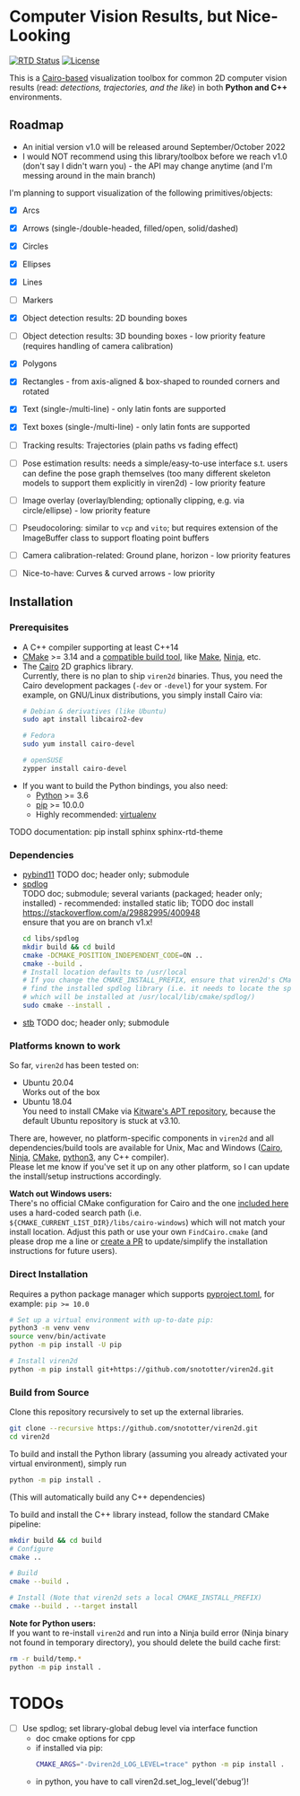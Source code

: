 # Computer Vision Results, but Nice-Looking
[![RTD Status](https://readthedocs.org/projects/viren2d/badge/?version=latest&style=flat)](https://viren2d.readthedocs.io)
[![License](https://img.shields.io/badge/license-MIT-blue.svg)](https://github.com/snototter/viren2d/blob/main/LICENSE?raw=true)

This is a [Cairo-based](https://www.cairographics.org/) visualization toolbox for common 2D computer vision results (read: *detections, trajectories, and the like*) in both __Python and C++__ environments.

## Roadmap
* An initial version v1.0 will be released around September/October 2022
* I would NOT recommend using this library/toolbox before we reach v1.0 (don't say I didn't warn you) - the API may change anytime (and I'm messing around in the main branch)

I'm planning to support visualization of the following primitives/objects:
* [x] Arcs
* [x] Arrows (single-/double-headed, filled/open, solid/dashed)
* [x] Circles
* [x] Ellipses
* [x] Lines
* [ ] Markers
* [x] Object detection results: 2D bounding boxes
* [ ] Object detection results: 3D bounding boxes - low priority feature (requires handling of camera calibration)
* [x] Polygons
* [x] Rectangles - from axis-aligned & box-shaped to rounded corners and rotated
* [x] Text (single-/multi-line) - only latin fonts are supported
* [x] Text boxes (single-/multi-line) - only latin fonts are supported
* [ ] Tracking results: Trajectories (plain paths vs fading effect)
* [ ] Pose estimation results: needs a simple/easy-to-use interface s.t. users can define the pose graph themselves (too many different skeleton models to support them explicitly in viren2d) - low priority feature
* [ ] Image overlay (overlay/blending; optionally clipping, e.g. via circle/ellipse) - low priority feature
* [ ] Pseudocoloring: similar to `vcp` and `vito`; but requires extension of the ImageBuffer class to support floating point buffers
* [ ] Camera calibration-related: Ground plane, horizon - low priority features
* [ ] Nice-to-have: Curves & curved arrows - low priority


## Installation
### Prerequisites
* A C++ compiler supporting at least C++14
* [CMake](https://cmake.org/) >= 3.14 and a [compatible build tool](https://cmake.org/cmake/help/latest/manual/cmake-generators.7.html), like [Make](https://www.gnu.org/software/make/), [Ninja](https://ninja-build.org/), etc.
* The [Cairo](https://www.cairographics.org/download) 2D graphics library.  
  Currently, there is no plan to ship `viren2d` binaries. Thus, you need the Cairo development packages (`-dev` or `-devel`) for your system. For example, on GNU/Linux distributions, you simply install Cairo via:
  ```bash
  # Debian & derivatives (like Ubuntu)
  sudo apt install libcairo2-dev

  # Fedora
  sudo yum install cairo-devel

  # openSUSE
  zypper install cairo-devel
  ```
* If you want to build the Python bindings, you also need:
  * [Python](https://www.python.org/) >= 3.6
  * [pip](https://pypi.org/project/pip/) >= 10.0.0
  * Highly recommended: [virtualenv](https://pypi.org/project/virtualenv/)


TODO
documentation:
pip install sphinx sphinx-rtd-theme

### Dependencies
* [pybind11](https://github.com/pybind/pybind11) TODO doc; header only; submodule
* [spdlog](https://github.com/gabime/spdlog)  
  TODO doc; submodule; several variants (packaged; header only; installed) - recommended: installed static lib; TODO doc install  
  https://stackoverflow.com/a/29882995/400948  
  ensure that you are on branch v1.x!
  ```bash
  cd libs/spdlog
  mkdir build && cd build
  cmake -DCMAKE_POSITION_INDEPENDENT_CODE=ON ..
  cmake --build .
  # Install location defaults to /usr/local
  # If you change the CMAKE_INSTALL_PREFIX, ensure that viren2d's CMakeLists.txt will
  # find the installed spdlog library (i.e. it needs to locate the spdlogConfig* files
  # which will be installed at /usr/local/lib/cmake/spdlog/)
  sudo cmake --install .
  ```
* [stb](https://github.com/nothings/stb) TODO doc; header only; submodule

### Platforms known to work
So far, `viren2d` has been tested on:  
* Ubuntu 20.04  
  Works out of the box
* Ubuntu 18.04  
  You need to install CMake via [Kitware's APT repository](https://apt.kitware.com/), because the default Ubuntu repository is stuck at v3.10.

There are, however, no platform-specific components in `viren2d` and all dependencies/build tools are available for Unix, Mac and Windows ([Cairo](https://www.cairographics.org/download/), [Ninja](https://ninja-build.org/), [CMake](https://cmake.org/), [python3](https://www.python.org/downloads/), any C++ compiler).  
Please let me know if you've set it up on any other platform, so I can update the install/setup instructions accordingly.  

**Watch out Windows users:**  
There's no official CMake configuration for Cairo and the one [included here](./cmake/FindCairo.cmake) uses a hard-coded search path (i.e. `${CMAKE_CURRENT_LIST_DIR}/libs/cairo-windows`) which will not match your install location. Adjust this path or use your own `FindCairo.cmake` (and please drop me a line or [create a PR](https://github.com/snototter/viren2d/pulls) to update/simplify the installation instructions for future users).


### Direct Installation
Requires a python package manager which supports [pyproject.toml](https://peps.python.org/pep-0518/), for example: `pip >= 10.0`
 ```bash
 # Set up a virtual environment with up-to-date pip:
 python3 -m venv venv
 source venv/bin/activate
 python -m pip install -U pip
 
 # Install viren2d
 python -m pip install git+https://github.com/snototter/viren2d.git
 ```


### Build from Source
Clone this repository recursively to set up the external libraries.
```bash
git clone --recursive https://github.com/snototter/viren2d.git
cd viren2d
```

To build and install the Python library (assuming you already activated your virtual environment), simply run
```bash
python -m pip install .
```
(This will automatically build any C++ dependencies)

To build and install the C++ library instead, follow the standard CMake pipeline:
```bash
mkdir build && cd build
# Configure
cmake ..

# Build
cmake --build .

# Install (Note that viren2d sets a local CMAKE_INSTALL_PREFIX)
cmake --build . --target install
```

**Note for Python users:**  
If you want to re-install `viren2d` and run into a Ninja build error (Ninja binary not found in temporary directory), you should delete the build cache first:
```bash
rm -r build/temp.*
python -m pip install .
```


# TODOs
* [ ] Use spdlog; set library-global debug level via interface function
  * doc cmake options for cpp
  * if installed via pip:
    ```bash
    CMAKE_ARGS="-Dviren2d_LOG_LEVEL=trace" python -m pip install .
    ```
  * in python, you have to call viren2d.set_log_level('debug')!

